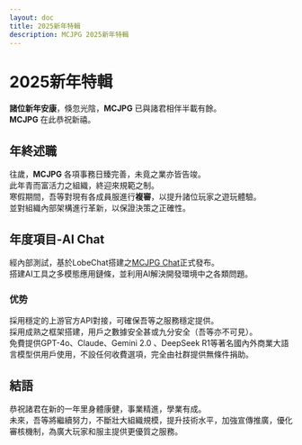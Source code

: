 ```yaml
---
layout: doc
title: 2025新年特輯
description: MCJPG 2025新年特輯
---
```

# 2025新年特輯

**諸位新年安康**，倏忽光陰，**MCJPG** 已與諸君相伴半載有餘。  
**MCJPG** 在此恭祝新禧。

## 年終述職

往歲，**MCJPG** 各項事務日臻完善，未竟之業亦皆告竣。  
此年青而富活力之組織，終迎來規範之制。  
寒假期間，吾等對現有各成員服進行**複審**，以提升諸位玩家之遊玩體驗。  
並對組織內部架構進行革新，以保證決策之正確性。

## 年度項目-AI Chat

經內部測試，基於LobeChat搭建之[MCJPG Chat](https://chat.mcjpg.org)正式發布。  
搭建AI工具之多模態應用鏈條，並利用AI解決開發環境中之各類問題。

### 优势

採用穩定的上游官方API對接，可確保吾等之服務穩定提供。  
採用成熟之框架搭建，用戶之數據安全甚或九分安全（吾等亦不可見）。  
免費提供GPT-4o、Claude、Gemini 2.0 、DeepSeek R1等著名國內外商業大語言模型供用戶使用，不設任何收費選項，完全由社群提供無條件捐助。

## 結語

恭祝諸君在新的一年里身體康健，事業精進，學業有成。  
未來，吾等將繼續努力，不斷壯大組織規模，提升技術水平，加強宣傳推廣，優化審核機制，為廣大玩家和服主提供更優質之服務。
